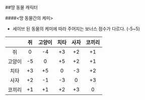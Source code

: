##땅 동물 캐릭터

####<땅 동물간의 케미>

* 세이브 된 동물의 케미에 따라 주어지는 보너스 점수가 다르다. (-5~5)

|        | 쥐 | 고양이 | 치타 | 사자 | 코끼리 |
|:------:|:--:|:------:|:----:|:----:|:------:|
|   쥐   |  0 |   -4   |  +3  |  +2  |   +1   |
| 고양이 | -5 |    0   |  +5  |  +2  |   +1   |
|  치타  | +3 |   +5   |   0  |  -3  |   +2   |
|  사자  | +2 |   -1   |  -3  |   0  |   +3   |
| 코끼리 | +1 |   +1   |  +2  |  +3  |    0   |
